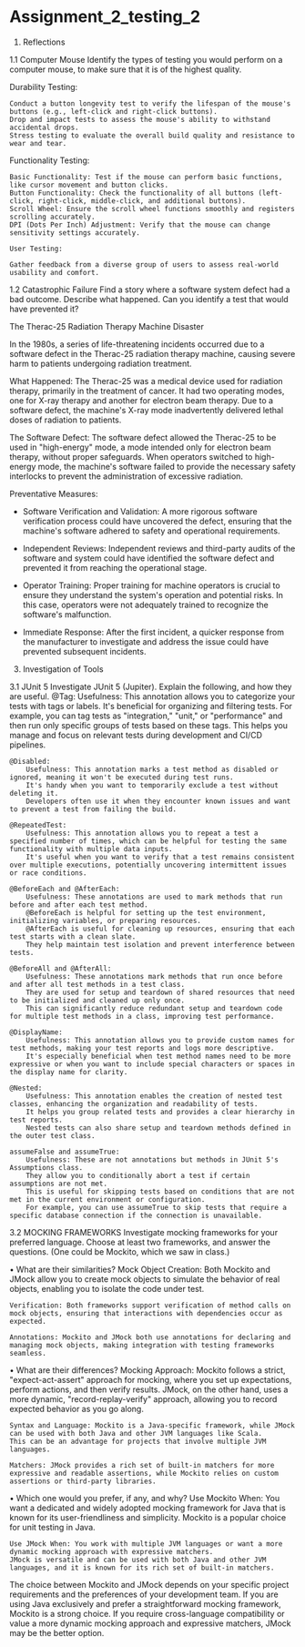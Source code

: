 # Assignment_2_testing_2

1) Reflections

1.1 Computer Mouse
Identify the types of testing you would perform on a computer mouse, to make sure
that it is of the highest quality.

Durability Testing:

    Conduct a button longevity test to verify the lifespan of the mouse's buttons (e.g., left-click and right-click buttons).
    Drop and impact tests to assess the mouse's ability to withstand accidental drops.
    Stress testing to evaluate the overall build quality and resistance to wear and tear.
    
Functionality Testing:

    Basic Functionality: Test if the mouse can perform basic functions, like cursor movement and button clicks.
    Button Functionality: Check the functionality of all buttons (left-click, right-click, middle-click, and additional buttons).
    Scroll Wheel: Ensure the scroll wheel functions smoothly and registers scrolling accurately.
    DPI (Dots Per Inch) Adjustment: Verify that the mouse can change sensitivity settings accurately.

    User Testing:

    Gather feedback from a diverse group of users to assess real-world usability and comfort.

1.2 Catastrophic Failure
Find a story where a software system defect had a bad outcome. Describe what
happened. Can you identify a test that would have prevented it?

The Therac-25 Radiation Therapy Machine Disaster

In the 1980s, a series of life-threatening incidents occurred due to a software defect in the Therac-25 radiation therapy machine, 
causing severe harm to patients undergoing radiation treatment.

What Happened:
The Therac-25 was a medical device used for radiation therapy, primarily in the treatment of cancer. It had two operating modes, 
one for X-ray therapy and another for electron beam therapy. 
Due to a software defect, the machine's X-ray mode inadvertently delivered lethal doses of radiation to patients.

The Software Defect:
The software defect allowed the Therac-25 to be used in "high-energy" mode, a mode intended only for electron beam therapy, without proper safeguards. 
When operators switched to high-energy mode, the machine's software failed to provide the necessary safety interlocks to prevent the administration of excessive radiation.

Preventative Measures:

- Software Verification and Validation: A more rigorous software verification process could have uncovered the defect, ensuring that the machine's software adhered to safety and operational requirements.

- Independent Reviews: Independent reviews and third-party audits of the software and system could have identified the software defect and prevented it from reaching the operational stage.

- Operator Training: Proper training for machine operators is crucial to ensure they understand the system's operation and potential risks. In this case, operators were not adequately trained to recognize the software's malfunction.

- Immediate Response: After the first incident, a quicker response from the manufacturer to investigate and address the issue could have prevented subsequent incidents.


3) Investigation of Tools

3.1 JUnit 5
  Investigate JUnit 5 (Jupiter). Explain the following, and how they are useful.
    @Tag:
        Usefulness: This annotation allows you to categorize your tests with tags or labels. 
        It's beneficial for organizing and filtering tests. For example, you can tag tests as "integration," "unit," or "performance" and then run only specific groups of tests based on these tags. 
        This helps you manage and focus on relevant tests during development and CI/CD pipelines.

    @Disabled:
        Usefulness: This annotation marks a test method as disabled or ignored, meaning it won't be executed during test runs. 
        It's handy when you want to temporarily exclude a test without deleting it. 
        Developers often use it when they encounter known issues and want to prevent a test from failing the build.

    @RepeatedTest:
        Usefulness: This annotation allows you to repeat a test a specified number of times, which can be helpful for testing the same functionality with multiple data inputs. 
        It's useful when you want to verify that a test remains consistent over multiple executions, potentially uncovering intermittent issues or race conditions.

    @BeforeEach and @AfterEach:
        Usefulness: These annotations are used to mark methods that run before and after each test method. 
        @BeforeEach is helpful for setting up the test environment, initializing variables, or preparing resources. 
        @AfterEach is useful for cleaning up resources, ensuring that each test starts with a clean slate. 
        They help maintain test isolation and prevent interference between tests.

    @BeforeAll and @AfterAll:
        Usefulness: These annotations mark methods that run once before and after all test methods in a test class. 
        They are used for setup and teardown of shared resources that need to be initialized and cleaned up only once. 
        This can significantly reduce redundant setup and teardown code for multiple test methods in a class, improving test performance.

    @DisplayName:
        Usefulness: This annotation allows you to provide custom names for test methods, making your test reports and logs more descriptive. 
        It's especially beneficial when test method names need to be more expressive or when you want to include special characters or spaces in the display name for clarity.

    @Nested:
        Usefulness: This annotation enables the creation of nested test classes, enhancing the organization and readability of tests. 
        It helps you group related tests and provides a clear hierarchy in test reports. 
        Nested tests can also share setup and teardown methods defined in the outer test class.

    assumeFalse and assumeTrue:
        Usefulness: These are not annotations but methods in JUnit 5's Assumptions class. 
        They allow you to conditionally abort a test if certain assumptions are not met. 
        This is useful for skipping tests based on conditions that are not met in the current environment or configuration. 
        For example, you can use assumeTrue to skip tests that require a specific database connection if the connection is unavailable.


3.2 MOCKING FRAMEWORKS
Investigate mocking frameworks for your preferred language. Choose at least two
frameworks, and answer the questions. (One could be Mockito, which we saw in class.)

• What are their similarities?
    Mock Object Creation: Both Mockito and JMock allow you to create mock objects to simulate the behavior of real objects, enabling you to isolate the code under test.

    Verification: Both frameworks support verification of method calls on mock objects, ensuring that interactions with dependencies occur as expected.

    Annotations: Mockito and JMock both use annotations for declaring and managing mock objects, making integration with testing frameworks seamless.

• What are their differences?
    Mocking Approach: Mockito follows a strict, "expect-act-assert" approach for mocking, where you set up expectations, perform actions, and then verify results. 
    JMock, on the other hand, uses a more dynamic, "record-replay-verify" approach, allowing you to record expected behavior as you go along.

    Syntax and Language: Mockito is a Java-specific framework, while JMock can be used with both Java and other JVM languages like Scala. 
    This can be an advantage for projects that involve multiple JVM languages.

    Matchers: JMock provides a rich set of built-in matchers for more expressive and readable assertions, while Mockito relies on custom assertions or third-party libraries.

• Which one would you prefer, if any, and why?
    Use Mockito When: You want a dedicated and widely adopted mocking framework for Java that is known for its user-friendliness and simplicity. 
    Mockito is a popular choice for unit testing in Java.

    Use JMock When: You work with multiple JVM languages or want a more dynamic mocking approach with expressive matchers. 
    JMock is versatile and can be used with both Java and other JVM languages, and it is known for its rich set of built-in matchers.

The choice between Mockito and JMock depends on your specific project requirements and the preferences of your development team. 
If you are using Java exclusively and prefer a straightforward mocking framework, Mockito is a strong choice. 
If you require cross-language compatibility or value a more dynamic mocking approach and expressive matchers, JMock may be the better option.
